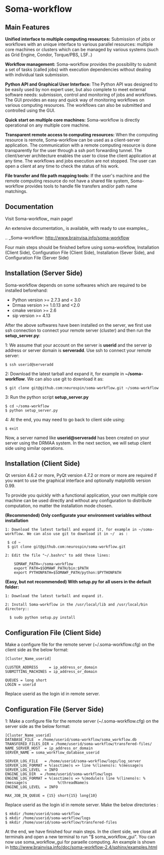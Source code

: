 
Soma-workflow
=============


Main Features
-------------

**Unified interface to multiple computing resources:** 
Submission of jobs or workflows with an unique interface to various parallel resources: multiple core machines or clusters which can be managed by various systems (such as Grid Engine, Condor, Torque/PBS, LSF..)

**Workflow management:** 
Soma-workflow provides the possibility to submit a set of tasks (called jobs) with execution dependencies without dealing with individual task submission.

**Python API and Graphical User Interface:** 
The Python API was designed to be easily used by non expert user, but also complete to meet external software needs: submission, control and monitoring of jobs and workflows. The GUI provides an easy and quick way of monitoring workflows on various computing resources. The workflows can also be submitted and controlled using the GUI.

**Quick start on multiple core machines:** 
Soma-workflow is directly operational on any multiple core machine. 
    
**Transparent remote access to computing resources:** 
When the computing resource is remote, Soma-workflow can be used as a client-server application. The communication with a remote computing resource is done transparently for the user through a ssh port forwarding tunnel. The client/server architecture enables the user to close the client application at any time. The workflows and jobs execution are not stopped. The user can open a client at any time to check the status of his work.

**File transfer and file path mapping tools:** 
If the user's machine and the remote computing resource do not have a shared file system, Soma-workflow provides tools to handle file transfers and/or path name matchings.

Documentation
-------------

  Visit Soma-workflow_ main page!

  An extensive documentation_ is available, with ready to use examples_.

  .. _Soma-workflow: http://www.brainvisa.info/soma-workflow


  Four main steps should be finished before using soma-workflow, Installation (Client Side), Configuration File (Client Side), Installation (Sever Side), and Configuration File (Server Side)


Installation (Server Side)
------------
  
Soma-workflow depends on some softwares which are required to be installed beforehand:

* Python version >= 2.7.3 and < 3.0
* Drmaa version >= 1.0.13 and <2.0
* cmake version >= 2.6
* sip version >= 4.13

After the above softwares have been installed on the server, we first use ssh connection to connect your remote server (cluster) and then run the **setup_server.py**: 

1: We assume that your account on the server is **userid** and the server ip address or server domain is **serveradd**. Use ssh to connect your remote server:

    $ ssh userid@serveradd

2: Download the latest tarball and expand it, for example in **~/soma-workflow**. We can also use git to download it as:

    $ git clone git@github.com:neurospin/soma-workflow.git ~/soma-workflow

  3: Run the python script **setup_server.py**
       
    $ cd ~/soma-workflow
    $ python setup_server.py

  4: At the end, you may need to go back to client side using:
   
    $ exit

  Now, a server named like **userid@serveradd** has been created on your server using the DRMAA system. In the next section, we will setup client side using similar operations.

Installation (Client Side)
------------

  Qt version 4.6.2 or more, PyQt version 4.7.2 or more or
  more are required if you want to use the graphical interface and optionally matplotlib version 0.99.

  To provide you quickly with a functional application, your own multiple core 
  machine can be used directly and without any configuration to distribute 
  computation, no matter the installation mode chosen.


  **(Recommended) Only configurate your environment variables without installation**

    1: Download the latest tarball and expand it, for example in ~/soma-workflow. We can also use git to download it in ~/  as : 

     $ cd ~
     $ git clone git@github.com:neurospin/soma-workflow.git

    2: Edit the file "~/.bashrc" to add these lines:

        SOMAWF_PATH=~/soma-workflow
        export PATH=$SOMAWF_PATH/bin:$PATH
        export PYTHONPATH=$SOMAWF_PATH/python:$PYTHONPATH

  **(Easy, but not recommended) With setup.py for all users in the default folder:**

    1: Download the latest tarball and expand it.

    2: Install Soma-workflow in the /usr/local/lib and /usr/local/bin directory::

      $ sudo python setup.py install 



Configuration File (Client Side)
------------

  Make a configure file for the remote server (~/.soma-workflow.cfg) on the client side as the below format:

    [Cluster_Name_userid]

    CLUSTER_ADDRESS     = ip_address_or_domain
    SUBMITTING_MACHINES = ip_address_or_domain

    QUEUES = long short
    LOGIN = userid

   Replace userid as the login id in remote server.


Configuration File (Server Side)
------------
       
  1: Make a configure file for the remote server (~/.soma-workflow.cfg) on the server side as the below format:
   
	[Cluster_Name_userid]
	DATABASE_FILE  = /home/userid/soma-workflow/soma_workflow.db
	TRANSFERED_FILES_DIR = /home/userid/soma-workflow/transfered-files/
	NAME_SERVER_HOST  = ip_address_or_domain
	SERVER_NAME = soma_workflow_database_userid

	SERVER_LOG_FILE   = /home/userid/soma-workflow/logs/log_server
	SERVER_LOG_FORMAT = %(asctime)s => line %(lineno)s: %(message)s
	SERVER_LOG_LEVEL  = INFO
	ENGINE_LOG_DIR  = /home/userid/soma-workflow/logs
	ENGINE_LOG_FORMAT = %(asctime)s => %(module)s line %(lineno)s: %(message)s              %(threadName)s
	ENGINE_LOG_LEVEL  = INFO

	MAX_JOB_IN_QUEUE = {15} short{15} long{10}

   Replace userid as the login id in remote server. Make the below directories :

	$ mkdir /home/userid/soma-workflow
	$ mkdir /home/userid/soma-workflow/logs
	$ mkdir /home/userid/soma-workflow/transfered-files


At the end, we have finished four main steps. In the client side, we close all terminals and open a new terminal to run "$ soma_workflow_gui". 
You can now use soma_workflow_gui for paraelle computing. An example is shown in 
http://www.brainvisa.info/doc/soma-workflow-2.4/sphinx/examples.html



